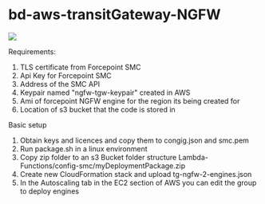 # bd-aws-transitGateway-NGFW

![](template.png)

Requirements:
1. TLS certificate from Forcepoint SMC
2. Api Key for Forcepoint SMC
3. Address of the SMC API
4. Keypair named "ngfw-tgw-keypair" created in AWS
5. Ami of forcepoint NGFW engine for the region its being created for
6. Location of s3 bucket that the code is stored in

Basic setup

1. Obtain keys and licences and copy them to congig.json and smc.pem
2. Run package.sh in a linux environment
3. Copy zip folder to an s3 Bucket folder structure Lambda-Functions/config-smc/myDeploymentPackage.zip
4. Create new CloudFormation stack and upload tg-ngfw-2-engines.json
5. In the Autoscaling tab in the EC2 section of AWS you can edit the group to deploy engines
